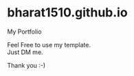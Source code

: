 # bharat1510.github.io
My Portfolio

Feel Free to use my template. <br/>
Just DM me.

Thank you :-)
